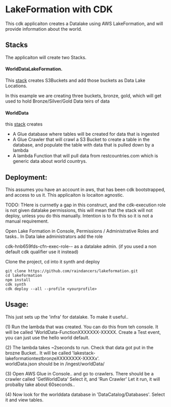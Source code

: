 # LakeFormation with CDK

This cdk applicaiton creates a Datalake using AWS LakeFormation, and will provide information about the world.  


## Stacks

The applicaiton will create two Stacks.

#### WorldDataLakeFormation. 
This [stack](./lib/stacks/datalake/theLake.ts) creates S3Buckets and add those buckets as Data Lake Locations. 

In this example we are creating three buckets, bronze, gold, which will get used to hold Bronze/Silver/Gold Data teirs of data


#### WorldData
this [stack](./lib/stacks/ingest/worldData/worldData.ts) creates
- A Glue database where tables will be created for data that is ingested
- A Glue Crawler that will crawl a S3 Bucket to create a table in the database, and populate the table with data that is pulled down by a lambda
- A lambda Function that will pull data from restcountries.com which is generic data about world countrys.


## Deployment:
This assumes you have an account in aws, that has been cdk bootstrapped, and access to us it.   This applicaiton is locaiton agnostic. 

TODO: THere is currnetly a gap in this construct, and the cdk-execution role is not given datalake permissions, this will mean that the stack will not deploy, unless you do this manually. Intention is to fix this so it is not a manual requirement. 

Open Lake Formation in Console,  Permissions / Administrative Roles and tasks.. In Data lake administrators add the role

cdk-hnb659fds-cfn-exec-role-<accountnumber>-<region> as a datalake admin.  (if you used a non default cdk qualifier use it instead)


Clone the project, cd into it synth and deploy

```
git clone https://github.com/raindancers/lakeformation.git
cd lakeformation
npm install 
cdk synth
cdk deploy --all --profile <yourprofile>
```

## Usage:

This just sets up the 'infra' for datalake.  To make it useful..

(1) Run the lambda that was created.  You can do this from teh console. It will be called 'WorldData-FunctionXXXXXXX-XXXXX.  Create a Test event, you can just use the hello world default.    

(2) The lambda takes ~2seconds to run.  Check that data got put in the brozne Bucket..  It will be called 'lakestack-lakeformationtestbronzeXXXXXXXX-XXXXx'.  
worldData.json should be in /ingest/worldData/

(3) Open AWS Glue in Console..  and go to crawlers.  There should be a crawler called 'GetWorldData'    Select it, and 'Run Crawler' Let it run, it will probalby take about 60seconds..  

(4) Now look for the worlddata database in 'DataCatalog/Databases'. Select it and view tables.   








